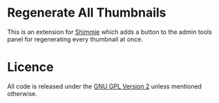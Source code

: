 # Regenerate All Thumbnails

This is an extension for [Shimmie](https://github.com/shish/shimmie2/) which adds a button to the admin tools panel for regenerating every thumbnail at once.

# Licence

All code is released under the [GNU GPL Version 2](http://www.gnu.org/licenses/gpl-2.0.html) unless mentioned otherwise.